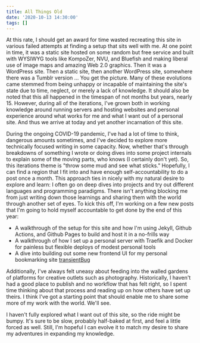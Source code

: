 ```yaml
---
title: All Things Old
date: '2020-10-13 14:30:00'
tags: []
---
```


At this rate, I should get an award for time wasted recreating this site in various failed attempts at finding a setup that sits well with me. At one point in time, it was a static site hosted on some random but free service and built with WYSIWYG tools like KompoZer, NVU, and Bluefish and making liberal use of image maps and amazing Web 2.0 graphics. Then it was a WordPress site. Then a static site, then another WordPress site, somewhere there was a Tumblr version ... You get the picture. Many of these evolutions came stemmed from being unhappy or incapable of maintaining the site's state due to time, neglect, or merely a lack of knowledge. It should also be noted that this all happened in the timespan of not months but years, nearly 15. However, during all of the iterations, I've grown both in working knowledge around running servers and hosting websites and personal experience around what works for me and what I want out of a personal site.  And thus we arrive at today and yet another incarnation of this site.

During the ongoing COVID-19 pandemic, I've had a lot of time to think, dangerous amounts sometimes, and I've decided to explore more technically focused writing in some capacity. Now, whether that's through breakdowns of something I wrote or doing dives into some project internals to explain some of the moving parts, who knows (I certainly don't yet). So, this iterations theme is "throw some mud and see what sticks." Hopefully, I can find a region that I fit into and have enough self-accountability to do a post once a month. This approach ties in nicely with my natural desire to explore and learn: I often go on deep dives into projects and try out different languages and programming paradigms. There isn't anything blocking me from just writing down those learnings and sharing them with the world through another set of eyes. To kick this off, I'm working on a few new posts that I'm going to hold myself accountable to get done by the end of this year:

 - A walkthrough of the setup for this site and how I'm using Jekyll, Github Actions, and Github Pages to build and host it in a no-frills way
 - A walkthrough of how I set up a personal server with Traefik and Docker for painless but flexible deploys of modest personal tools
 - A dive into building out some new frontend UI for my personal bookmarking site [transientBug](https://transientbug.ninja)

Additionally, I've always felt uneasy about feeding into the walled gardens of platforms for creative outlets such as photography. Historically, I haven't had a good place to publish and no workflow that has felt right, so  I spent time thinking about that process and reading up on how others have set up theirs. I think I've got a starting point that should enable me to share some more of my work with the world. We'll see.

I haven't fully explored what I want out of this site, so the ride might be bumpy. It's sure to be slow, probably half-baked at first, and feel a little forced as well. Still, I'm hopeful I can evolve it to match my desire to share my adventures in expanding my knowledge.
